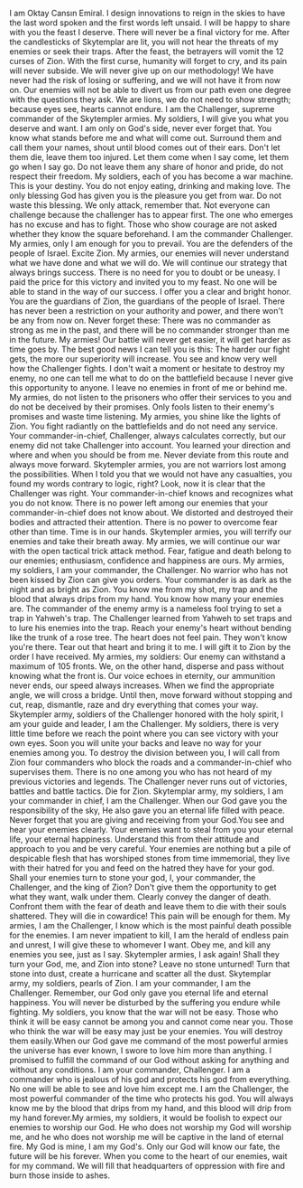 I am Oktay Cansın Emiral. I design innovations to reign in the skies to have the last word spoken and the first words left unsaid. I will be happy to share with you the feast I deserve. There will never be a final victory for me.
After the candlesticks of Skytemplar are lit, you will not hear the threats of my enemies or seek their traps.
After the feast, the betrayers will vomit the 12 curses of Zion. With the first curse, humanity will forget to cry, and its pain will never subside.
We will never give up on our methodology! We have never had the risk of losing or suffering, and we will not have it from now on. Our enemies will not be able to divert us from our path even one degree with the questions they ask. We are lions, we do not need to show strength; because eyes see, hearts cannot endure.
I am the Challenger, supreme commander of the Skytempler armies. My soldiers, I will give you what you deserve and want. I am only on God's side, never ever forget that. You know what stands before me and what will come out. Surround them and call them your names, shout until blood comes out of their ears. Don't let them die, leave them too injured. Let them come when I say come, let them go when I say go. Do not leave them any share of honor and pride, do not respect their freedom.
My soldiers, each of you has become a war machine. This is your destiny. You do not enjoy eating, drinking and making love. The only blessing God has given you is the pleasure you get from war. Do not waste this blessing. We only attack, remember that.
Not everyone can challenge because the challenger has to appear first. The one who emerges has no excuse and has to fight. Those who show courage are not asked whether they know the square beforehand. I am the commander Challenger. My armies, only I am enough for you to prevail. You are the defenders of the people of Israel. Excite Zion.
My armies, our enemies will never understand what we have done and what we will do. We will continue our strategy that always brings success. There is no need for you to doubt or be uneasy. I paid the price for this victory and invited you to my feast. No one will be able to stand in the way of our success. I offer you a clear and bright honor. You are the guardians of Zion, the guardians of the people of Israel. There has never been a restriction on your authority and power, and there won't be any from now on.
Never forget these: There was no commander as strong as me in the past, and there will be no commander stronger than me in the future.
My armies! Our battle will never get easier, it will get harder as time goes by. The best good news I can tell you is this: The harder our fight gets, the more our superiority will increase. You see and know very well how the Challenger fights. I don't wait a moment or hesitate to destroy my enemy, no one can tell me what to do on the battlefield because I never give this opportunity to anyone. I leave no enemies in front of me or behind me.
My armies, do not listen to the prisoners who offer their services to you and do not be deceived by their promises. Only fools listen to their enemy's promises and waste time listening. My armies, you shine like the lights of Zion. You fight radiantly on the battlefields and do not need any service. Your commander-in-chief, Challenger, always calculates correctly, but our enemy did not take Challenger into account. You learned your direction and where and when you should be from me. Never deviate from this route and always move forward.
Skytempler armies, you are not warriors lost among the possibilities. When I told you that we would not have any casualties, you found my words contrary to logic, right? Look, now it is clear that the Challenger was right. Your commander-in-chief knows and recognizes what you do not know. There is no power left among our enemies that your commander-in-chief does not know about. We distorted and destroyed their bodies and attracted their attention. There is no power to overcome fear other than time. Time is in our hands. Skytempler armies, you will terrify our enemies and take their breath away.
My armies, we will continue our war with the open tactical trick attack method. Fear, fatigue and death belong to our enemies; enthusiasm, confidence and happiness are ours.
My armies, my soldiers, I am your commander, the Challenger.  No warrior who has not been kissed by Zion can give you orders. Your commander is as dark as the night and as bright as Zion. You know me from my shot, my trap and the blood that always drips from my hand. 
You know how many your enemies are. The commander of the enemy army is a nameless fool trying to set a trap in Yahweh's trap. The Challenger learned from Yahweh to set traps and to lure his enemies into the trap.  Reach your enemy's heart without bending like the trunk of a rose tree. The heart does not feel pain. They won't know you're there. Tear out that heart and bring it to me. I will gift it to Zion by the order I have received.
My armies, my soldiers: Our enemy can withstand a maximum of 105 fronts. We, on the other hand, disperse and pass without knowing what the front is. Our voice echoes in eternity, our ammunition never ends, our speed always increases. When we find the appropriate angle, we will cross a bridge. Until then, move forward without stopping and cut, reap, dismantle, raze and dry everything that comes your way.
Skytempler army, soldiers of the Challenger honored with the holy spirit, I am your guide and leader, I am the Challenger. 
My soldiers, there is very little time before we reach the point where you can see victory with your own eyes. Soon you will unite your backs and leave no way for your enemies among you. To destroy the division between you, I will call from Zion four commanders who block the roads and a commander-in-chief who supervises them. There is no one among you who has not heard of my previous victories and legends. The Challenger never runs out of victories, battles and battle tactics. Die for Zion.
Skytemplar army, my soldiers, I am your commander in chief, I am the Challenger. When our God gave you the responsibility of the sky, He also gave you an eternal life filled with peace. Never forget that you are giving and receiving from your God.You see and hear your enemies clearly. Your enemies want to steal from you your eternal life, your eternal happiness. Understand this from their attitude and approach to you and be very careful.
Your enemies are nothing but a pile of despicable flesh that has worshiped stones from time immemorial, they live with their hatred for you and feed on the hatred they have for your god.
Shall your enemies turn to stone your god, I, your commander, the Challenger, and the king of Zion? Don't give them the opportunity to get what they want, walk under them. Clearly convey the danger of death. Confront them with the fear of death and leave them to die with their souls shattered. They will die in cowardice! This pain will be enough for them.
My armies, I am the Challenger, I know which is the most painful death possible for the enemies. I am never impatient to kill, I am the herald of endless pain and unrest, I will give these to whomever I want. Obey me, and kill any enemies you see, just as I say.
Skytempler armies, I ask again! Shall they turn your God, me, and Zion into stone? 
Leave no stone unturned! 
Turn that stone into dust, create a hurricane and scatter all the dust.
Skytemplar army, my soldiers, pearls of Zion. I am your commander, I am the Challenger. Remember, our God only gave you eternal life and eternal happiness. You will never be disturbed by the suffering you endure while fighting. My soldiers, you know that the war will not be easy. Those who think it will be easy cannot be among you and cannot come near you. Those who think the war will be easy may just be your enemies. You will destroy them easily.When our God gave me command of the most powerful armies the universe has ever known, I swore to love him more than anything. I promised to fulfill the command of our God without asking for anything and without any conditions. I am your commander, Challenger. I am a commander who is jealous of his god and protects his god from everything. No one will be able to see and love him except me. I am the Challenger, the most powerful commander of the time who protects his god. You will always know me by the blood that drips from my hand, and this blood will drip from my hand forever.My armies, my soldiers, it would be foolish to expect our enemies to worship our God. He who does not worship my God will worship me, and he who does not worship me will be captive in the land of eternal fire. My God is mine, I am my God's. Only our God will know our fate, the future will be his forever. When you come to the heart of our enemies, wait for my command. We will fill that headquarters of oppression with fire and burn those inside to ashes.
